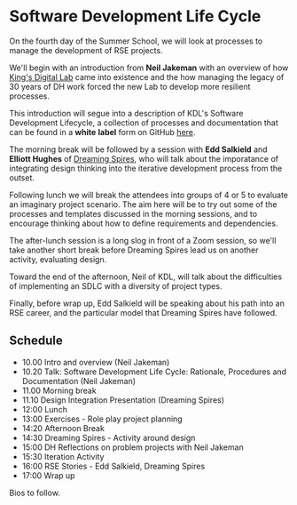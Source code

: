 # Software Development Life Cycle

On the fourth day of the Summer School, we will look at processes to manage the development of RSE projects.

We'll begin with an introduction from **Neil Jakeman** with an overview of how [King's Digital Lab](https://kdl.kcl.ac.uk) came into existence and the how managing the legacy of 30 years of DH work forced the new Lab to develop more resilient processes.

This introduction will segue into a description of KDL's Software Development Lifecycle, a collection of processes and documentation that can be found in a __white__ __label__ form on GitHub [here](https://github.com/kingsdigitallab/sdlc-for-rse/wiki).

The morning break will be followed by a session with **Edd Salkield** and **Elliott Hughes** of [Dreaming Spires](https://dreamingspires.dev/), who will talk about the imporatance of integrating design thinking into the iterative development process from the outset.

Following lunch we will break the attendees into groups of 4 or 5 to evaluate an imaginary project scenario. The aim here will be to try out some of the processes and templates discussed in the morning sessions, and to encourage thinking about how to define requirements and dependencies.

The after-lunch session is a long slog in front of a Zoom session, so we'll take another short break before Dreaming Spires lead us on another activity, evaluating design.

Toward the end of the afternoon, Neil of KDL, will talk about the difficulties of implementing an SDLC with a diversity of project types.

Finally, before wrap up, Edd Salkield will be speaking about his path into an RSE career, and the particular model that Dreaming Spires have followed.

## Schedule

- 10.00 Intro and overview (Neil Jakeman)
- 10.20 Talk: Software Development Life Cycle: Rationale, Procedures and Documentation (Neil Jakeman)
- 11.00 Morning break
- 11.10 Design Integration Presentation (Dreaming Spires)
- 12:00 Lunch
- 13:00 Exercises - Role play project planning
- 14:20 Afternoon Break
- 14:30 Dreaming Spires - Activity around design
- 15:00 DH Reflections on problem projects with Neil Jakeman
- 15:30 Iteration Activity
- 16:00 RSE Stories - Edd Salkield, Dreaming Spires
- 17:00 Wrap up

Bios to follow.

